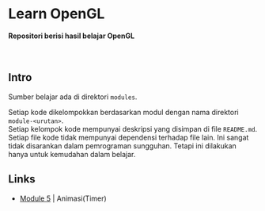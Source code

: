 # Learn OpenGL
**Repositori berisi hasil belajar OpenGL**  
<br/>
<br/>
## Intro
Sumber belajar ada di direktori `modules`.

Setiap kode dikelompokkan berdasarkan modul dengan nama direktori `module-<urutan>`.  
Setiap kelompok kode mempunyai deskripsi yang disimpan di file `README.md`.  
Setiap file kode tidak mempunyai dependensi terhadap file lain. Ini sangat tidak disarankan dalam pemrograman sungguhan. Tetapi ini dilakukan hanya untuk kemudahan dalam belajar.

## Links
- [Module 5](/module-5/README.md) | Animasi(Timer)
